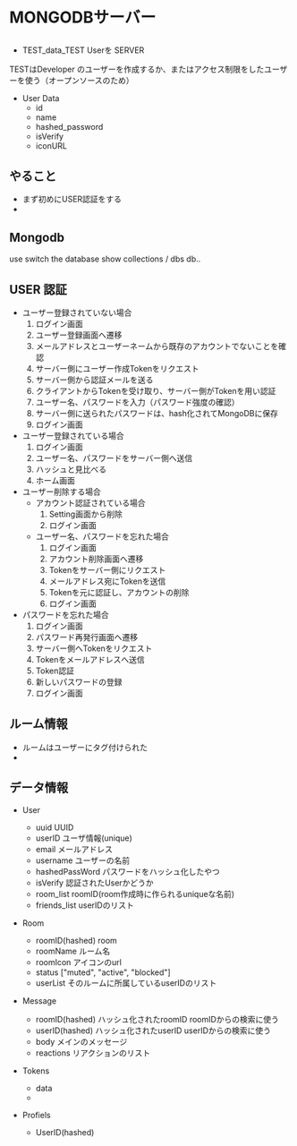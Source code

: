 # MONGODBサーバー

## 
- TEST_data_TEST Userを
SERVER

TESTはDeveloper のユーザーを作成するか、またはアクセス制限をしたユーザーを使う（オープンソースのため）

- User Data
  - id
  - name
  - hashed_password
  - isVerify
  - iconURL


## やること
- まず初めにUSER認証をする
-

## Mongodb
use <db>  switch the database
show collections / dbs 
db.<name>.<command>

## USER 認証
- ユーザー登録されていない場合
  1. ログイン画面
  1. ユーザー登録画面へ遷移
  1. メールアドレスとユーザーネームから既存のアカウントでないことを確認
  1. サーバー側にユーザー作成Tokenをリクエスト
  1. サーバー側から認証メールを送る
  1. クライアントからTokenを受け取り、サーバー側がTokenを用い認証
  1. ユーザー名、パスワードを入力（パスワード強度の確認）
  1. サーバー側に送られたパスワードは、hash化されてMongoDBに保存
  1. ログイン画面
- ユーザー登録されている場合
  1. ログイン画面
  1. ユーザー名、パスワードをサーバー側へ送信
  1. ハッシュと見比べる
  1. ホーム画面
- ユーザー削除する場合
  - アカウント認証されている場合
    1. Setting画面から削除
    1. ログイン画面
  - ユーザー名、パスワードを忘れた場合
    1. ログイン画面
    1. アカウント削除画面へ遷移
    1. Tokenをサーバー側にリクエスト
    1. メールアドレス宛にTokenを送信
    1. Tokenを元に認証し、アカウントの削除
    1. ログイン画面
- パスワードを忘れた場合
  1. ログイン画面
  1. パスワード再発行画面へ遷移
  1. サーバー側へTokenをリクエスト
  1. Tokenをメールアドレスへ送信
  1. Token認証
  1. 新しいパスワードの登録
  1. ログイン画面

## ルーム情報
- ルームはユーザーにタグ付けられた
- 

## データ情報
- User
  - uuid                      UUID
  - userID                    ユーザ情報(unique)
  - email                     メールアドレス
  - username                  ユーザーの名前
  - hashedPassWord            パスワードをハッシュ化したやつ
  - isVerify                  認証されたUserかどうか
  - room_list                 roomID(room作成時に作られるuniqueな名前)
  - friends_list              userIDのリスト
- Room
  - roomID(hashed)            room
  - roomName                  ルーム名
  - roomIcon                  アイコンのurl
  - status                    ["muted", "active", "blocked"]
  - userList                  そのルームに所属しているuserIDのリスト
- Message
  - roomID(hashed)            ハッシュ化されたroomID roomIDからの検索に使う
  - userID(hashed)            ハッシュ化されたuserID userIDからの検索に使う
  - body                      メインのメッセージ
  - reactions                 リアクションのリスト
- Tokens
  - data
  - 

- Profiels
  - UserID(hashed)






